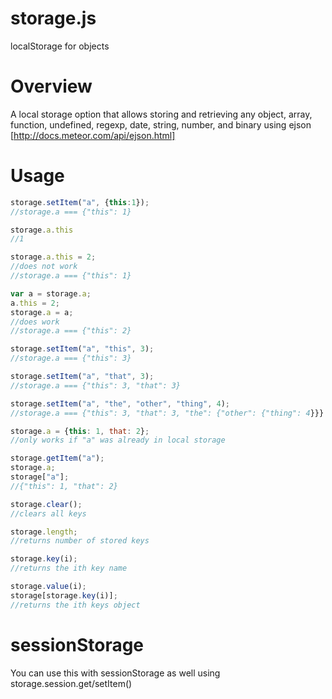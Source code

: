 # storage.js
localStorage for objects

# Overview
A local storage option that allows storing and retrieving any object, array, function, undefined, regexp, date, string, number, and binary using ejson [http://docs.meteor.com/api/ejson.html]

# Usage
```javascript
storage.setItem("a", {this:1});
//storage.a === {"this": 1}

storage.a.this
//1

storage.a.this = 2;
//does not work
//storage.a === {"this": 1}

var a = storage.a;
a.this = 2;
storage.a = a;
//does work
//storage.a === {"this": 2}

storage.setItem("a", "this", 3);
//storage.a === {"this": 3}

storage.setItem("a", "that", 3);
//storage.a === {"this": 3, "that": 3}

storage.setItem("a", "the", "other", "thing", 4);
//storage.a === {"this": 3, "that": 3, "the": {"other": {"thing": 4}}}

storage.a = {this: 1, that: 2};
//only works if "a" was already in local storage

storage.getItem("a");
storage.a;
storage["a"];
//{"this": 1, "that": 2}

storage.clear();
//clears all keys

storage.length;
//returns number of stored keys

storage.key(i);
//returns the ith key name

storage.value(i);
storage[storage.key(i)];
//returns the ith keys object
```

# sessionStorage

You can use this with sessionStorage as well using storage.session.get/setItem()
